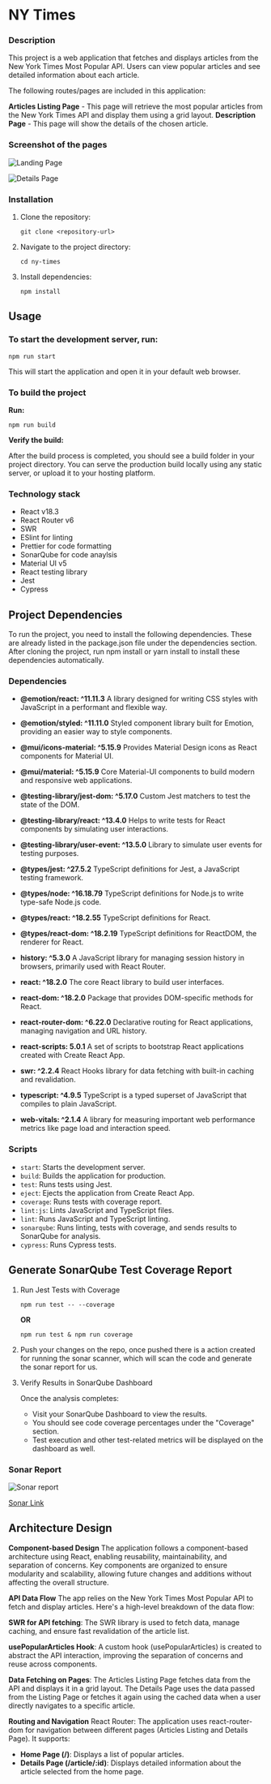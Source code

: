 # NY Times

### Description

This project is a web application that fetches and displays articles from the New York Times Most Popular API. Users can view popular articles and see detailed information about each article.

The following routes/pages are included in this application:

**Articles Listing Page** - This page will retrieve the most popular articles from the New York Times API and display them using a grid layout.
**Description Page** - This page will show the details of the chosen article.

### Screenshot of the pages

![Landing Page](public/landingpage.png)

![Details Page](public/detailsPage.png)


### Installation

1. Clone the repository:
   ```
   git clone <repository-url>
   ```
2. Navigate to the project directory:
   ```
   cd ny-times
   ```
3. Install dependencies:
   ```
   npm install
   ```

## Usage

### To start the development server, run:

```
npm run start
```

This will start the application and open it in your default web browser.

### To build the project
 **Run:**

```
npm run build
```

 **Verify the build:**
 
After the build process is completed, you should see a build folder in your project directory. You can serve the production build locally using any static server, or upload it to your hosting platform.

### Technology stack

- React v18.3
- React Router v6
- SWR
- ESlint for linting
- Prettier for code formatting
- SonarQube for code anaylsis
- Material UI v5
- React testing library
- Jest
- Cypress

## Project Dependencies

To run the project, you need to install the following dependencies. These are already listed in the package.json file under the dependencies section. After cloning the project, run npm install or yarn install to install these dependencies automatically.

### Dependencies
- **@emotion/react: ^11.11.3**
A library designed for writing CSS styles with JavaScript in a performant and flexible way.

- **@emotion/styled: ^11.11.0**
Styled component library built for Emotion, providing an easier way to style components.

- **@mui/icons-material: ^5.15.9**
Provides Material Design icons as React components for Material UI.

- **@mui/material: ^5.15.9**
Core Material-UI components to build modern and responsive web applications.

- **@testing-library/jest-dom: ^5.17.0**
Custom Jest matchers to test the state of the DOM.

- **@testing-library/react: ^13.4.0**
Helps to write tests for React components by simulating user interactions.

- **@testing-library/user-event: ^13.5.0**
Library to simulate user events for testing purposes.

- **@types/jest: ^27.5.2**
TypeScript definitions for Jest, a JavaScript testing framework.

- **@types/node: ^16.18.79**
TypeScript definitions for Node.js to write type-safe Node.js code.

- **@types/react: ^18.2.55**
TypeScript definitions for React.

- **@types/react-dom: ^18.2.19**
TypeScript definitions for ReactDOM, the renderer for React.

- **history: ^5.3.0**
A JavaScript library for managing session history in browsers, primarily used with React Router.

- **react: ^18.2.0**
The core React library to build user interfaces.

- **react-dom: ^18.2.0**
Package that provides DOM-specific methods for React.

- **react-router-dom: ^6.22.0**
Declarative routing for React applications, managing navigation and URL history.

- **react-scripts: 5.0.1**
A set of scripts to bootstrap React applications created with Create React App.

- **swr: ^2.2.4**
React Hooks library for data fetching with built-in caching and revalidation.

- **typescript: ^4.9.5**
TypeScript is a typed superset of JavaScript that compiles to plain JavaScript.

- **web-vitals: ^2.1.4**
A library for measuring important web performance metrics like page load and interaction speed.

### Scripts

- `start`: Starts the development server.
- `build`: Builds the application for production.
- `test`: Runs tests using Jest.
- `eject`: Ejects the application from Create React App.
- `coverage`: Runs tests with coverage report.
- `lint:js`: Lints JavaScript and TypeScript files.
- `lint`: Runs JavaScript and TypeScript linting.
- `sonarqube`: Runs linting, tests with coverage, and sends results to SonarQube for analysis.
- `cypress`: Runs Cypress tests.



## Generate SonarQube Test Coverage Report

1.  Run Jest Tests with Coverage
    
    ```
    npm run test -- --coverage
    ```
       **OR**
    ```
    npm run test & npm run coverage
    ```
2. Push your changes on the repo, once pushed there is a action created for running the sonar scanner,      which will scan the code and generate the sonar report for us.

3. Verify Results in SonarQube Dashboard
    
    Once the analysis completes:
    - Visit your SonarQube Dashboard to view the results.
    - You should see code coverage percentages under the "Coverage" section.
    - Test execution and other test-related metrics will be displayed on the dashboard as well.
   

### Sonar Report

![Sonar report](public/sonar.png)

[Sonar Link](https://sonarcloud.io/summary/overall?id=nagarro-vivek_ny-times2)

## Architecture Design

**Component-based Design**
The application follows a component-based architecture using React, enabling reusability, maintainability, and separation of concerns. Key components are organized to ensure modularity and scalability, allowing future changes and additions without affecting the overall structure.

**API Data Flow**
The app relies on the New York Times Most Popular API to fetch and display articles. Here's a high-level breakdown of the data flow:

**SWR for API fetching**: The SWR library is used to fetch data, manage caching, and ensure fast revalidation of the article list.

**usePopularArticles Hook**: A custom hook (usePopularArticles) is created to abstract the API interaction, improving the separation of concerns and reuse across components.

**Data Fetching on Pages**:
The Articles Listing Page fetches data from the API and displays it in a grid layout.
The Details Page uses the data passed from the Listing Page or fetches it again using the cached data when a user directly navigates to a specific article.

**Routing and Navigation**
React Router: The application uses react-router-dom for navigation between different pages (Articles Listing and Details Page). It supports:

- **Home Page (/)**: Displays a list of popular articles.
- **Details Page (/article/:id)**: Displays detailed information about the article selected from the home page.